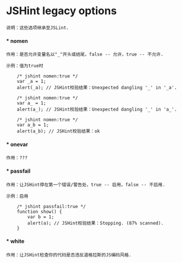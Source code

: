 # JSHint legacy options

    说明：这些选项继承至JSLint.
    
#### * nomen

    作用：是否允许变量名以"_"开头或结尾，false -- 允许，true -- 不允许.
    
    示例：值为true时
    
        /* jshint nomen:true */
        var _a = 1;
        alert(_a); // JSHint校验结果：Unexpected dangling '_' in '_a'.
        
        /* jshint nomen:true */
        var a_ = 1;
        alert(a_); // JSHint校验结果：Unexpected dangling '_' in 'a_'.
        
        /* jshint nomen:true */
        var a_b = 1; 
        alert(a_b); // JSHint校验结果：ok
        
#### * onevar

    作用：???
    
#### * passfail

    作用：让JSHint停在第一个错误/警告处，true -- 启用，false -- 不启用.
    
    示例：启用
    
        /* jshint passfail:true */
        function show() {
            var b = 1;
            alert(a); // JSHint校验结果：Stopping. (87% scanned).
        }

#### * white

    作用：让JSHint检查你的代码是否违反道格拉斯的JS编码风格.
